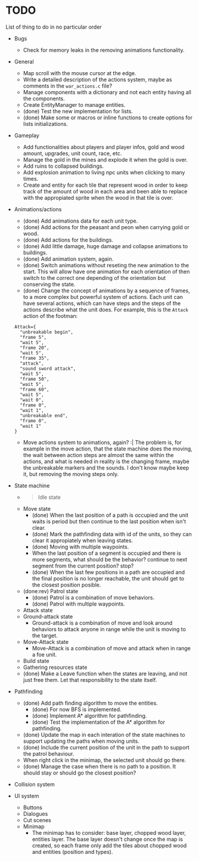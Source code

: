 # TODO

List of thing to do in no particular order

* Bugs
  * Check for memory leaks in the removing animations functionality.

* General
  * Map scroll with the mouse cursor at the edge.
  * Write a detailed description of the actions system, maybe as comments in the `war_actions.c` file?
  * Manage components with a dictionary and not each entity having all the components.
  * Create EntityManager to manage entities.
  * (done) Test the new implementation for lists.
  * (done) Make some or macros or inline functions to create options for lists initializations.

* Gameplay
  * Add functionalities about players and player infos, gold and wood amount, upgrades, unit count, race, etc.
  * Manage the gold in the mines and explode it when the gold is over.
  * Add ruins to collapsed buildings.
  * Add explosion animation to living npc units when clicking to many times.
  * Create and entity for each tile that represent wood in order to keep track of the amount of wood in each area and been able to replace with the appropiated sprite when the wood in that tile is over.

* Animations/actions
  * (done) Add animations data for each unit type.
  * (done) Add actions for the peasant and peon when carrying gold or wood.
  * (done) Add actions for the buildings.
  * (done) Add little damage, huge damage and collapse animations to buildings.
  * (done) Add animation system, again.
  * (done) Switch animations without reseting the new animation to the start. This will allow have one animation for each orientation of then switch to the correct one depending of the orientation but conserving the state.
  * (done) Change the concept of animations by a sequence of frames, to a more complex but powerful system of actions. Each unit can have several actions, which can have steps and the steps of the actions describe what the unit does. For example, this is the `Attack` action of the footman:
  ```
  Attack={
    "unbreakable begin",
    "frame 5",
    "wait 5",
    "frame 20",
    "wait 5",
    "frame 35",
    "attack",
    "sound sword attack",
    "wait 5",
    "frame 50",
    "wait 5",
    "frame 60",
    "wait 5",
    "wait 0",
    "frame 0",
    "wait 1",
    "unbreakable end",
    "frame 0",
    "wait 1" 
  }
  ```
  * Move actions system to animations, again? :| 
    The problem is, for example in the move action, that the state machine does the moving, the wait between action steps are almost the same within the actions, and what is needed in reality is the changing frame, maybe the unbreakable markers and the sounds. I don't know maybe keep it, but removing the moving steps only.

* State machine
  * > Idle state
  * Move state
    * (done) When the last position of a path is occupied and the unit waits is period but then continue to the last position when isn't clear.
    * (done) Mark the pathfinding data with id of the units, so they can clear it appropiately when leaving states.
    * (done) Moving with multiple waypoints.
    * When the last position of a segment is occupied and there is more segments, what should be the behavior? continue to next segment from the current position? stop?
    * (done) When the last few positions in a path are occupied and the final position is no longer reachable, the unit should get to the closest position posible.
  * (done:rev) Patrol state
    * (done) Patrol is a combination of move behaviors.
    * (done) Patrol with multiple waypoints.
  * Attack state
  * Ground-attack state
    * Ground-attack is a combination of move and look around behaviors to attack anyone in range while the unit is moving to the target.
  * Move-Attack state
    * Move-Attack is a combination of move and attack when in range a foe unit.
  * Build state
  * Gathering resources state
  * (done) Make a Leave function when the states are leaving, and not just free them. Let that responsibility to the state itself.

* Pathfinding
  * (done) Add path finding algorithm to move the entities.
    * (done) For now BFS is implemented.
    * (done) Implement A* algorithm for pathfinding.
    * (done) Test the implementation of the A* algorithm for pathfinding.
  * (done) Update the map in each interation of the state machines to support updating the paths when moving units.
  * (done) Include the current position of the unit in the path to support the patrol behaviour.
  * When right click in the minimap, the selected unit should go there.
  * (done) Manage the case when there is no path to a position. It should stay or should go the closest position?

* Collision system

* UI system
  * Buttons
  * Dialogues
  * Cut scenes
  * Minimap
    * The minimap has to consider: base layer, chopped wood layer, entities layer. The base layer doesn't change once the map is created, so each frame only add the tiles about chopped wood and entities (position and types).